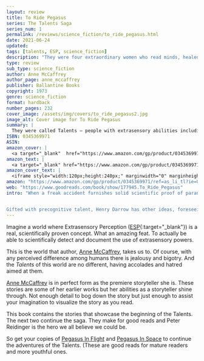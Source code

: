 ```yaml
---
layout: review
title: To Ride Pegasus
series: The Talents Saga
series_num: 1
permalink: /reviews/science_fiction/to_ride_pegasus.html
date: 2021-06-24
updated: 
tags: [talents, ESP, science_fiction]
description: "They were four extraordinary women who read minds, healed bodies, diverted disasters, foretold the future--and became pariahs in their own land. A talented, elite cadre, they stepped out of the everyday human race...to enter their own!"
type: review
sub_type: science_fiction
author: Anne McCaffrey
author_page: anne_mccaffrey
publisher: Ballantine Books
copyright: 1973
genre: science_fiction
format: hardback
number_pages: 232
cover_image: /assets/img/covers/to_ride_pegasus2.jpg
image_alt: Cover image for To Ride Pegasus
summary: |
  They were called Talents – people with extrasensory abilities including reading minds, predicting the future, and healing. But though their gifts were useful and powerful, they were not happy. Often afraid of their own "inexplicable" powers, they lived on the margins – until Henry Darrow dreamed up the Parapsychic Center and started making a place for the Talents. It wasn't very long before they had a mission – and enemies.
ISBN: 0345369971
ASIN: 
amazon_cover: |
  <a target="_blank"  href="https://www.amazon.com/gp/product/0345369971/ref=as_li_tl?ie=UTF8&camp=1789&creative=9325&creativeASIN=0345369971&linkCode=as2&tag=floridan21-20&linkId=16fdfec5be927c2370aaf67d776020ae"><img border="0" src="//ws-na.amazon-adsystem.com/widgets/q?_encoding=UTF8&MarketPlace=US&ASIN=0345369971&ServiceVersion=20070822&ID=AsinImage&WS=1&Format=_SL250_&tag=floridan21-20" ></a>
amazon_text: |
  <a target="_blank" href="https://www.amazon.com/gp/product/0345369971/ref=as_li_tl?ie=UTF8&camp=1789&creative=9325&creativeASIN=0345369971&linkCode=as2&tag=floridan21-20&linkId=f0a0adf9a4ff4ffcdd7d071e3d6665d6">To Ride Pegasus</a>
amazon_cover_text: |
  <iframe style="width:120px;height:240px;" marginwidth="0" marginheight="0" scrolling="no" frameborder="0" src="//ws-na.amazon-adsystem.com/widgets/q?ServiceVersion=20070822&OneJS=1&Operation=GetAdHtml&MarketPlace=US&source=ac&ref=tf_til&ad_type=product_link&tracking_id=floridan21-20&marketplace=amazon&amp;region=US&placement=0345369971&asins=0345369971&linkId=3b43c3e885be462869491d68423cc2e4&show_border=false&link_opens_in_new_window=false&price_color=333333&title_color=0066c0&bg_color=ffffff"></iframe>
amazon: "https://www.amazon.com/gp/product/0345369971/ref=as_li_tl?ie=UTF8&tag=floridan21-20&camp=1789&creative=9325&linkCode=as2&creativeASIN=0345369971&linkId=dc1401c12e4ee1f8a66d7966d95c1906"
web: "https://www.goodreads.com/book/show/177945.To_Ride_Pegasus"
intro: "When a freak accident furnishes solid scientific proof of paranormal mental abilities, the world reacts with suspicion and fear. How can ordinary people coexist with a minority able to read minds, heal with a touch, peer into the future, or move objects with a thought? How can anyone with such power be trusted not to abuse it? Harsh repression seems the only answer.


Gifted with precognitive talent, Henry Darrow has other ideas, foreseeing a future in which the Talents are accepted for what they are and not what they can offer their fellow humans. But the road to that future will not be easy. Darrow and the powerful telepath Daffyd op Owen must win the public's trust while overcoming the threat of rogue Talents like Solange Boshe, a young girl so consumed with hatred that her thoughts can kill, and the singer known as Amalda, whose telepathic prowess can unite a thousand strangers in joyful harmony—or mold them into a bloodthirsty mob. . . ."
---
```


Imagine a world where Extrasensory Perception ([ESP](https://en.wikipedia.org/wiki/Extrasensory_perception){:target="_blank"}) is a real, scientifically proven concept. What an amazing feat. To actually be able to scientifically detect and document the use of extrasensory powers.

This is the world that author, [Anne McCaffrey](/authors/anne_mccaffrey.html), takes us to. Of course, with any perceived difference among humans there is jealousy and bigotry. And the *Talents* of this world are no different, having accolades and hatred aimed at them.

[Anne McCaffrey](/authors/anne_mccaffrey.html) is in perfect form as the premiere storyteller she is. These stories are some of her earlier works but her abilities as a storyteller shine through. Not enough detail to bog down the story but just enough to assist your imagination to visualize the story as you read.

This book contains the stories that showcase the beginning of the Talents. The next two continue the saga. They make for good reads and Peter Reidinger is the hero we all believe we could be.

So get your copies of [Pegasus In Flight](/reviews/science_fiction/pegasus_in_flight.html) and [Pegasus In Space](/reviews/science_fiction/pegasus_in_space.html) to continue the adventures of the Talents. (These are good reads for mature readers and more youthful ones.
